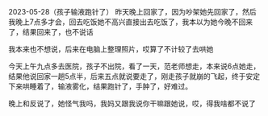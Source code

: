 2023-05-28（孩子输液跑针了）
昨天晚上回家了，因为吵架她先回家了，然后我晚上7点多才会，回去吃饭她不高兴直接出去吃饭了，我本以为她今晚不回来了，结果回来了，也不说话

我本来也不想说，后来在电脑上整理照片，哎算了不计较了去哄她

今天上午九点多去医院，孩子不出院，看了一天，范老师想走，本来说6点她走，结果他说回家一趟5点半，后来五点就说要走了，刚走孩子就崩的飞起，终于安定下来哄睡着了，输液雾化，结果跑针了，手肿了，好难过。

晚上和反说了，她怪气我吗，我妈又跟我说你干嘛跟她说，哎，得我啥都不说了